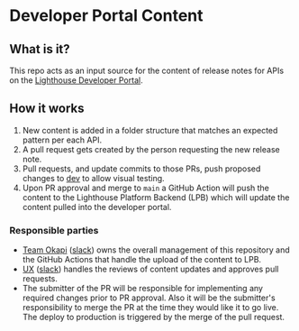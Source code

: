 # Developer Portal Content

## What is it?

This repo acts as an input source for the content of release notes for APIs on the [Lighthouse Developer Portal](https://developer.va.gov).

## How it works

1. New content is added in a folder structure that matches an expected pattern per each API.
2. A pull request gets created by the person requesting the new release note.
3. Pull requests, and update commits to those PRs, push proposed changes to [dev](https://dev-developer.va.gov) to allow visual testing.
4. Upon PR approval and merge to `main` a GitHub Action will push the content to the Lighthouse Platform Backend (LPB) which will update the content pulled into the developer portal.

### Responsible parties

- [Team Okapi](https://github.com/orgs/department-of-veterans-affairs/teams/lighthouse-okapi) ([slack](https://lighthouseva.slack.com/archives/C01931CFMTQ)) owns the overall management of this repository and the GitHub Actions that handle the upload of the content to LPB.
- [UX](https://github.com/orgs/department-of-veterans-affairs/teams/lighthouse-ux-approvers) ([slack](https://lighthouseva.slack.com/archives/CDBQ9LN3F)) handles the reviews of content updates and approves pull requests.
- The submitter of the PR will be responsible for implementing any required changes prior to PR approval. Also it will be the submitter's responsibility to merge the PR at the time they would like it to go live. The deploy to production is triggered by the merge of the pull request.
